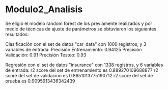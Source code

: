 # Modulo2_Analisis

Se eligió el modelo random forest de los previamente realizados y por medio de técnicas de ajuste de parámetros se obtuvieron los siguientes resultados:

Clasificación con el set de datos "car_data" con 1000 registros, y 3 variables de entrada:
Precisión Entrenamiento: 0.94125
Precisión Validación: 0.91
Precisión Testeo: 0.93

Regresión con el set de datos "insurance" con 1338 registros, y 6 variables de entrada: 
r2 score del set de entrenamiento es  0.889270109688877
r2 score del set de validacion es  0.8651013775190712
r2 score del set de prueba es 0.9095913436342439
